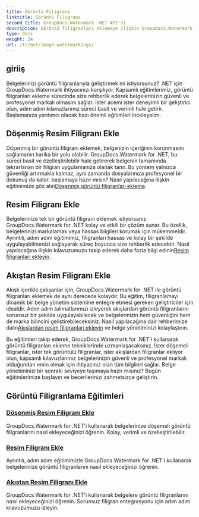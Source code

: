 ```yaml
---
title: Görüntü Filigranı
linktitle: Görüntü Filigranı
second_title: GroupDocs.Watermark .NET API'si
description: Görüntü filigranları eklemeye ilişkin GroupDocs.Watermark for .NET eğitimlerini keşfedin. Belgenizin güvenliğini ve markasını geliştirmek için adım adım yöntemleri öğrenin.
type: docs
weight: 24
url: /tr/net/image-watermarkings/
---
```

## giriiş

Belgelerinizi görüntü filigranlarıyla geliştirmek mi istiyorsunuz? .NET için GroupDocs.Watermark ihtiyacınızı karşılıyor. Kapsamlı eğitimlerimiz, görüntü filigranları ekleme sürecinde size rehberlik ederek belgelerinizin güvenli ve profesyonel markalı olmasını sağlar. İster acemi ister deneyimli bir geliştirici olun, adım adım kılavuzlarımız süreci basit ve verimli hale getirir. Başlamanıza yardımcı olacak bazı önemli eğitimleri inceleyelim.

## Döşenmiş Resim Filigranı Ekle
Döşenmiş bir görüntü filigranı eklemek, belgenizin içeriğinin korunmasını sağlamanın harika bir yolu olabilir. GroupDocs.Watermark for .NET, bu süreci basit ve özelleştirilebilir hale getirerek belgenin tamamında tekrarlanan bir filigran uygulamanıza olanak tanır. Bu yöntem yalnızca güvenliği artırmakla kalmaz, aynı zamanda dosyalarınıza profesyonel bir dokunuş da katar. başlamaya hazır mısın? Nasıl yapılacağına ilişkin eğitimimize göz atın[Döşenmiş görüntü filigranları ekleme](./add-tiled-image-watermark/).

## Resim Filigranı Ekle
 Belgelerinize tek bir görüntü filigranı eklemek istiyorsanız GroupDocs.Watermark for .NET kolay ve etkili bir çözüm sunar. Bu özellik, belgelerinizi markalamak veya hassas bilgileri korumak için mükemmeldir. Ayrıntılı, adım adım eğitimimiz, filigranları hassas ve kolay bir şekilde uygulayabilmenizi sağlayarak süreç boyunca size rehberlik edecektir. Nasıl yapılacağına ilişkin kılavuzumuzu takip ederek daha fazla bilgi edinin[Resim filigranları ekleyin](./add-image-watermark/).

## Akıştan Resim Filigranı Ekle
Akışlı içerikle çalışanlar için, GroupDocs.Watermark for .NET ile görüntü filigranları eklemek de aynı derecede kolaydır. Bu eğitim, filigranlamayı dinamik bir belge yönetim sistemine entegre etmesi gereken geliştiriciler için idealdir. Adım adım talimatlarımızı izleyerek akışlardan görüntü filigranlarını sorunsuz bir şekilde uygulayabilecek ve belgelerinizin hem güvenliğini hem de marka bilincini geliştirebileceksiniz. Nasıl yapılacağına dair rehberimize dalın[Akışlardan resim filigranları ekleyin](./add-image-watermark-from-stream/) ve belge yönetiminizi kolaylaştırın.

Bu eğitimleri takip ederek, GroupDocs.Watermark for .NET'i kullanarak görüntü filigranları ekleme tekniklerinde uzmanlaşacaksınız. İster döşemeli filigranlar, ister tek görüntülü filigranlar, ister akışlardan filigranlar ekliyor olun, kapsamlı kılavuzlarımız belgelerinizin güvenli ve profesyonel markalı olduğundan emin olmak için ihtiyacınız olan tüm bilgileri sağlar. Belge yönetiminizi bir sonraki seviyeye taşımaya hazır mısınız? Bugün eğitimlerimize başlayın ve becerilerinizi zahmetsizce geliştirin.

## Görüntü Filigranlama Eğitimleri
### [Döşenmiş Resim Filigranı Ekle](./add-tiled-image-watermark/)
GroupDocs.Watermark for .NET'i kullanarak belgelerinize döşemeli görüntü filigranlarını nasıl ekleyeceğinizi öğrenin. Kolay, verimli ve özelleştirilebilir.
### [Resim Filigranı Ekle](./add-image-watermark/)
Ayrıntılı, adım adım eğitimimizle GroupDocs.Watermark for .NET'i kullanarak belgelerinize görüntü filigranlarını nasıl ekleyeceğinizi öğrenin.
### [Akıştan Resim Filigranı Ekle](./add-image-watermark-from-stream/)
GroupDocs.Watermark for .NET'i kullanarak belgelere görüntü filigranlarını nasıl ekleyeceğinizi öğrenin. Sorunsuz filigran entegrasyonu için adım adım kılavuzumuzu izleyin.